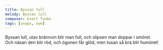 ```yaml
---
title: Byssan full
melody: Byssan lull
composer: Evert Taube
tags: [snaps, swe]
---
```


Byssan lull,
utav brännvin blir man full,
och slipsen man doppar i smöret.
Och näsan den blir röd,
och ögonen får glöd,
men tusan så bra blir humöret!
